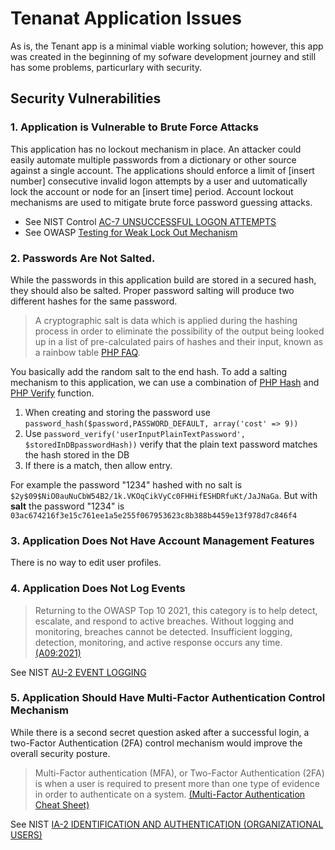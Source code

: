 # Tenanat Application Issues

As is, the Tenant app is a minimal viable working solution; however, this app was created in the beginning of my sofware development journey and still has some problems, particurlary with security.

## Security Vulnerabilities

### 1. Application is Vulnerable to Brute Force Attacks

This application has no lockout mechanism in place. An attacker could easily automate multiple passwords from a dictionary or other source against a single account. The applications should enforce a limit of [insert number] consecutive invalid logon attempts by a user  and uutomatically lock the account or node for an [insert time]
period. Account lockout mechanisms are used to mitigate brute force password guessing attacks. 

- See NIST Control [AC-7 UNSUCCESSFUL LOGON ATTEMPTS](https://csrc.nist.gov/publications/detail/sp/800-53/rev-5/final)
- See OWASP [Testing for Weak Lock Out Mechanism](https://owasp.org/www-project-web-security-testing-guide/v41/4-Web_Application_Security_Testing/04-Authentication_Testing/03-Testing_for_Weak_Lock_Out_Mechanism)

### 2. Passwords Are Not Salted.

While the passwords in this application build are stored in a secured hash, they should also be salted. Proper password salting will produce two different hashes for the same password. 

> A cryptographic salt is data which is applied during the hashing process in order to eliminate the possibility of the output being looked up in a list of pre-calculated pairs of hashes and their input, known as a rainbow table [PHP FAQ](https://www.php.net/manual/en/faq.passwords.php). 

You basically add the random salt to the end hash. To add a salting mechanism to this application, we can use a combination of [PHP Hash](https://www.php.net/manual/en/function.password-hash.php) and [PHP Verify](https://www.php.net/manual/en/function.password-verify.php) function.

1. When creating and storing the password use `password_hash($password,PASSWORD_DEFAULT, array('cost' => 9))`
2. Use `password_verify('userInputPlainTextPassword', $storedInDBpasswordHash))` verify that the plain text password matches the hash stored in the DB
3. If there is a match, then allow entry.

For example the password "1234" hashed with no salt is `$2y$09$NiO0auNuCbW54B2/1k.VKOqCikVyCc0FHHifESHDRfuKt/JaJNaGa`. But with **salt** the password "1234" is `03ac674216f3e15c761ee1a5e255f067953623c8b388b4459e13f978d7c846f4`

### 3. Application Does Not Have Account Management Features

There is no way to edit user profiles.

### 4. Application Does Not Log Events

> Returning to the OWASP Top 10 2021, this category is to help detect, escalate, and respond to active breaches. Without logging and monitoring, breaches cannot be detected. Insufficient logging, detection, monitoring, and active response occurs any time. [(A09:2021)](https://owasp.org/Top10/A09_2021-Security_Logging_and_Monitoring_Failures/)

See NIST [AU-2 EVENT LOGGING](https://csrc.nist.gov/Projects/risk-management/sp800-53-controls/release-search#/control?version=5.1&number=AU-2)


### 5. Application Should Have Multi-Factor Authentication Control Mechanism

While there is a second secret question asked after a successful login, a two-Factor Authentication (2FA) control mechanism would improve the overall security posture.

> Multi-Factor authentication (MFA), or Two-Factor Authentication (2FA) is when a user is required to present more than one type of evidence in order to authenticate on a system. [(Multi-Factor Authentication Cheat Sheet)](https://cheatsheetseries.owasp.org/cheatsheets/Multifactor_Authentication_Cheat_Sheet.html)

See NIST [IA-2 IDENTIFICATION AND AUTHENTICATION (ORGANIZATIONAL USERS)](https://csrc.nist.gov/Projects/risk-management/sp800-53-controls/release-search#/control?version=5.1&number=IA-2)

